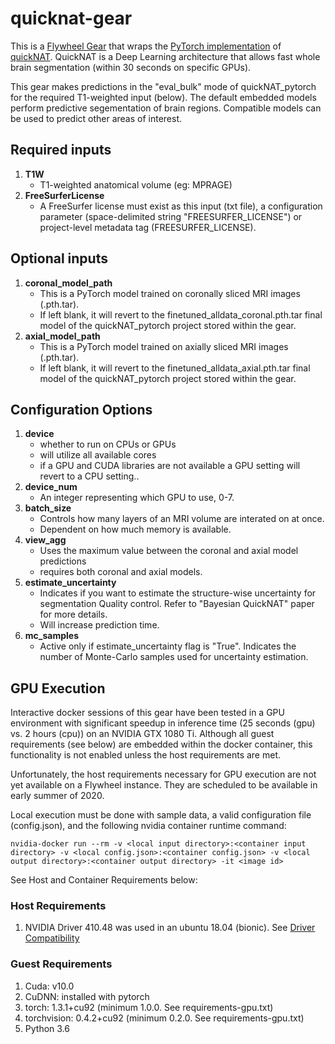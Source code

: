 # quicknat-gear

This is a [Flywheel Gear](https://github.com/flywheel-io/gears/tree/master/spec) that wraps the [PyTorch implementation](https://github.com/ai-med/quickNAT_pytorch) of [quickNAT](https://github.com/ai-med/QuickNATv2). QuickNAT is a Deep Learning architecture that allows fast whole brain segmentation (within 30 seconds on specific GPUs).

This gear makes predictions in the "eval_bulk" mode of quickNAT_pytorch for the required T1-weighted input (below).  The default embedded models perform predictive segementation of brain regions. Compatible models can be used to predict other areas of interest.

## Required inputs

1. **T1W**
    * T1-weighted anatomical volume (eg: MPRAGE)
2. **FreeSurferLicense**
    * A FreeSurfer license must exist as this input (txt file), a configuration parameter (space-delimited string "FREESURFER_LICENSE") or project-level metadata tag (FREESURFER_LICENSE).

## Optional inputs

1. **coronal_model_path**
    * This is a PyTorch model trained on coronally sliced MRI images (.pth.tar).
    * If left blank, it will revert to the finetuned_alldata_coronal.pth.tar final model of the quickNAT_pytorch project stored within the gear.
2. **axial_model_path**
    * This is a PyTorch model trained on axially sliced MRI images (.pth.tar).
    * If left blank, it will revert to the finetuned_alldata_axial.pth.tar final model of the quickNAT_pytorch project stored within the gear.

## Configuration Options

1. **device**
    * whether to run on CPUs or GPUs
    * will utilize all available cores
    * if a GPU and CUDA libraries are not available a GPU setting will revert to a CPU setting..
2. **device_num**
    * An integer representing which GPU to use, 0-7.
3. **batch_size**
    * Controls how many layers of an MRI volume are interated on at once.
    * Dependent on how much memory is available.
4. **view_agg**
    * Uses the maximum value between the coronal and axial model predictions
    * requires both coronal and axial models.
5. **estimate_uncertainty**
    * Indicates if you want to estimate the structure-wise uncertainty for segmentation Quality control. Refer to "Bayesian QuickNAT" paper for more details.
    * Will increase prediction time.
6. **mc_samples**
    * Active only if estimate_uncertainty flag is "True". Indicates the number of Monte-Carlo samples used for uncertainty estimation.

## GPU Execution

Interactive docker sessions of this gear have been tested in a GPU environment with significant speedup in inference time (25 seconds (gpu) vs. 2 hours (cpu)) on an NVIDIA GTX 1080 Ti.  Although all guest requirements (see below) are embedded within the docker container, this functionality is not enabled unless the host requirements are met.

Unfortunately, the host requirements necessary for GPU execution are not yet available on a Flywheel instance. They are scheduled to be available in early summer of 2020.

Local execution must be done with sample data, a valid configuration file (config.json), and the following nvidia container runtime command:

``nvidia-docker run --rm -v <local input directory>:<container input directory> -v <local config.json>:<container config.json> -v <local output directory>:<container output directory> -it <image id>``

See Host and Container Requirements below:

### Host Requirements

1. NVIDIA Driver 410.48 was used in an ubuntu 18.04 (bionic). See [Driver Compatibility](https://docs.nvidia.com/deploy/cuda-compatibility/#binary-compatibility)

### Guest Requirements

1. Cuda: v10.0
2. CuDNN: installed with pytorch
3. torch: 1.3.1+cu92 (minimum 1.0.0. See requirements-gpu.txt)
4. torchvision: 0.4.2+cu92 (minimum 0.2.0. See requirements-gpu.txt)
5. Python 3.6
